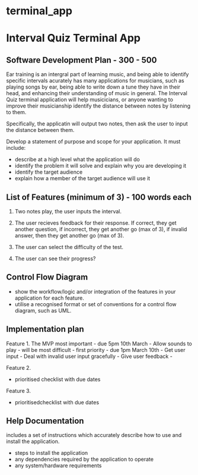 # terminal_app
# Interval Quiz Terminal App

## Software Development Plan - 300 - 500
Ear training is an intergral part of learning music, and being able to identify specific intervals acurately has many applications for musicians, such as playing songs by ear, being able to write down a tune they have in their head, and enhancing their understanding of music in general. The Interval Quiz terminal application will help musicicians, or anyone wanting to improve their musicianship identify the distance between notes by listening to them. 

Specifically, the applicatin will output two notes, then ask the user to input the distance between them. 

Develop a statement of purpose and scope for your application. It must include:
- describe at a high level what the application will do
- identify the problem it will solve and explain why you are developing it
- identify the target audience
- explain how a member of the target audience will use it


## List of Features (minimum of 3) - 100 words each

1. Two notes play, the user inputs the interval.

2. The user recieves feedback for their response. If correct, they get another question, if incorrect, they get another go (max of 3), if invalid answer, then they get another go (max of 3).

3. The user can select the difficulty of the test.

4. The user can see their progress?


## Control Flow Diagram
- show the workflow/logic and/or integration of the features in your application for each feature.
- utilise a recognised format or set of conventions for a control flow diagram, such as UML.


## Implementation plan 

Feature 1. The MVP most important - due 5pm 10th March
    - Allow sounds to play - will be most difficult - first priority - due 1pm March 10th
    - Get user input
    - Deal with invalid user input gracefully
    - Give user feedback
    - 


Feature 2.
- prioritised checklist with due dates


Feature 3.
- prioritisedchecklist with due dates 



## Help Documentation
includes a set of instructions which accurately describe how to use and install the application.
- steps to install the application
- any dependencies required by the application to operate
- any system/hardware requirements






